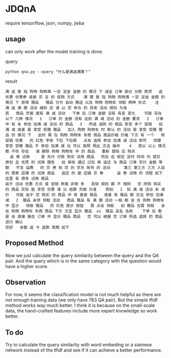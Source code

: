 # JDQnA

require tensorflow, json, numpy, jieba

## usage
can only work after the model training is done.

query

```python qna.py --query "什么是满返满赠？"```

result 

```
满 返 是 指 购物 购物满 一定 定金 金额 的 情况 下 减去 订单 部分 分款 款项   返 优惠 优惠券 或者 京 豆 的 促销 方式    满 赠 是 指 购物 购物满 一定 定金 金额 的 情况 下 获得 赠品   赠品 分为 自动 赠送 以及 购物 购物车 领取 两种 形式    注   满 返 满 赠 活动 细则 还 请 以 您 参与 的 具体 活动 规则 为准  
若   商品 页面 面有 满 减 活动   下单 后 订单 金额 没有 有变 变化    可能 存在 以下 几种 情况   1   订单 的 金额 没有 达到 满 减 活动 的 金额 要求   2   订单 中 有 未 参加 加满 减 活动 的 商品   3   所选 选购 的 商品 享受 多个 促销   如   满 减 或者 是 享受 受赠 赠品   加入 购物 购物车 时 默认 的 活动 是 享受 受赠 赠品 的 情况 下   此时 需 在 购物 购物车 车商 商品 商品价格 价格 下方 有 一个   修 促销 优惠   的 红色 字体 下拉 下拉框   点击 选择 参加 加满 减 活动 即可   同理 享受 受赠 赠品 不 参加 加满 减 也 可以 按照 照此 方法 操作    4   若以 以上 情况 都 不存 存在   请 删除 购物 购物车 中 的 商品   重新 登陆 后 购买  
  返 券 试用     是 先付 付款 购买 试用 商品   然后 在 规定 定时 时间 内 提交 原创 且 优质 的 试用 报告   经 审核 通过 过后 再 返还 与 商品 订单 实付 金额 等额   不含 运费   的 京 券 到 您 的 京东 账号 的 活动      第三 第三方 三方 入驻 的 商家 店铺 的 试用 商品   返还 的 是 店铺 京 券      返 券 试用 的 流程 如下          这里 有 很多 试用 商品    
由于 活动 优惠 方式 或 促销 种类 非常 多   具体 规则 都 不 相同   您 所购 购买 的 商品 实际 能 享受 优惠 请 以 结算 页面 为准    例如   1  如 满 减 活动 未 减价   可能 由于 您 购买 的 商品 中 有 套装 商品   或者 有 赠品 都 无法 参加 加满 减   2  赠品 未领 领取 活动   商品 赠品 有 满 赠 活动 一般 都 会 在 购物 购物车 中 显示   领取 赠品   的 红色 提示 按钮   需 点击 领取   如 赠品 无需 领取   会 在 购物 购物车 车商 商品 下方 方显 显示 赠品  xx  赠品 品名 名称    下单 后 都 是 会 直接 接在 订单 中 显示 赠品 商品   您 可以 根据 您 订单 所选 选择 的 商品 进行 确认  
您好   余额 返 卡 退款 周期 如下  

```
## Proposed Method

Now we just calculate the query similarity between the query and the QA pair. And the query which is in the same category with the question would have a higher score.

## Observation

For now, it seems the classification model is not much helpful as there are not enough training data (we only have 783 QA pair). But the simple tfidf method works way much better. I think it is because on the small-scale data, the hand-crafted features include more expert knowledge so work better.

## To do

Try to calculate the query similarity with word embeding or a siamese network instead of the tfidf and see if it can achieve a better performance.
